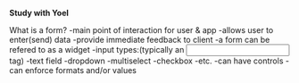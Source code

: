 **Study with Yoel**

What is a form?
-main point of interaction for user & app
-allows user to enter(send) data
-provide immediate feedback to client
-a form can be refered to as a widget
-input types:(typically an <input> tag)
    -text field
    -dropdown
    -multiselect
    -checkbox
    -etc.
-can have controls
    -can enforce formats and/or values
    